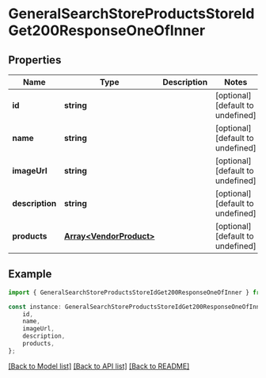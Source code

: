 # GeneralSearchStoreProductsStoreIdGet200ResponseOneOfInner


## Properties

Name | Type | Description | Notes
------------ | ------------- | ------------- | -------------
**id** | **string** |  | [optional] [default to undefined]
**name** | **string** |  | [optional] [default to undefined]
**imageUrl** | **string** |  | [optional] [default to undefined]
**description** | **string** |  | [optional] [default to undefined]
**products** | [**Array&lt;VendorProduct&gt;**](VendorProduct.md) |  | [optional] [default to undefined]

## Example

```typescript
import { GeneralSearchStoreProductsStoreIdGet200ResponseOneOfInner } from './api';

const instance: GeneralSearchStoreProductsStoreIdGet200ResponseOneOfInner = {
    id,
    name,
    imageUrl,
    description,
    products,
};
```

[[Back to Model list]](../README.md#documentation-for-models) [[Back to API list]](../README.md#documentation-for-api-endpoints) [[Back to README]](../README.md)
